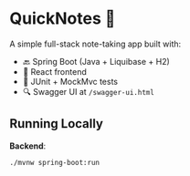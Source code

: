 # QuickNotes 📝

A simple full-stack note-taking app built with:

- 🔙 Spring Boot (Java + Liquibase + H2)
- 🔧 React frontend
- 🧪 JUnit + MockMvc tests
- 🔍 Swagger UI at `/swagger-ui.html`

## Running Locally

**Backend**:
```bash
./mvnw spring-boot:run
